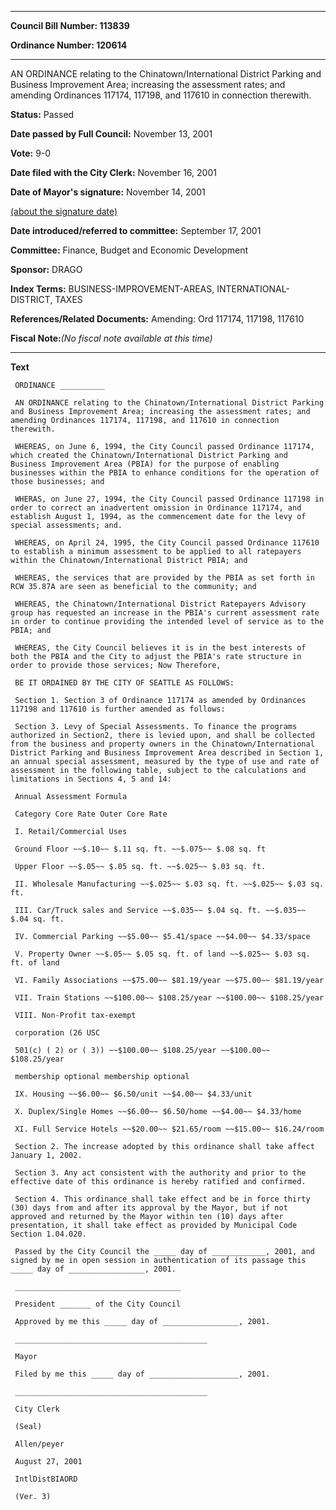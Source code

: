 

********

**Council Bill Number: 113839**
   
**Ordinance Number: 120614**
********

 AN ORDINANCE relating to the Chinatown/International District Parking and Business Improvement Area; increasing the assessment rates; and amending Ordinances 117174, 117198, and 117610 in connection therewith.

**Status:** Passed
   
**Date passed by Full Council:** November 13, 2001
   
**Vote:** 9-0
   
**Date filed with the City Clerk:** November 16, 2001
   
**Date of Mayor's signature:** November 14, 2001
   
[(about the signature date)](/~public/approvaldate.htm)
   
   
   
**Date introduced/referred to committee:** September 17, 2001
   
**Committee:** Finance, Budget and Economic Development
   
**Sponsor:** DRAGO
   
   
**Index Terms:** BUSINESS-IMPROVEMENT-AREAS, INTERNATIONAL-DISTRICT, TAXES

**References/Related Documents:** Amending: Ord 117174, 117198, 117610

**Fiscal Note:**_(No fiscal note available at this time)_

********

**Text**
   
```
 ORDINANCE __________

 AN ORDINANCE relating to the Chinatown/International District Parking and Business Improvement Area; increasing the assessment rates; and amending Ordinances 117174, 117198, and 117610 in connection therewith.

 WHEREAS, on June 6, 1994, the City Council passed Ordinance 117174, which created the Chinatown/International District Parking and Business Improvement Area (PBIA) for the purpose of enabling businesses within the PBIA to enhance conditions for the operation of those businesses; and

 WHERAS, on June 27, 1994, the City Council passed Ordinance 117198 in order to correct an inadvertent omission in Ordinance 117174, and establish August 1, 1994, as the commencement date for the levy of special assessments; and.

 WHEREAS, on April 24, 1995, the City Council passed Ordinance 117610 to establish a minimum assessment to be applied to all ratepayers within the Chinatown/International District PBIA; and

 WHEREAS, the services that are provided by the PBIA as set forth in RCW 35.87A are seen as beneficial to the community; and

 WHEREAS, the Chinatown/International District Ratepayers Advisory group has requested an increase in the PBIA's current assessment rate in order to continue providing the intended level of service as to the PBIA; and

 WHEREAS, the City Council believes it is in the best interests of both the PBIA and the City to adjust the PBIA's rate structure in order to provide those services; Now Therefore,

 BE IT ORDAINED BY THE CITY OF SEATTLE AS FOLLOWS:

 Section 1. Section 3 of Ordinance 117174 as amended by Ordinances 117198 and 117610 is further amended as follows:

 Section 3. Levy of Special Assessments. To finance the programs authorized in Section2, there is levied upon, and shall be collected from the business and property owners in the Chinatown/International District Parking and Business Improvement Area described in Section 1, an annual special assessment, measured by the type of use and rate of assessment in the following table, subject to the calculations and limitations in Sections 4, 5 and 14:

 Annual Assessment Formula

 Category Core Rate Outer Core Rate

 I. Retail/Commercial Uses

 Ground Floor ~~$.10~~ $.11 sq. ft. ~~$.075~~ $.08 sq. ft

 Upper Floor ~~$.05~~ $.05 sq. ft. ~~$.025~~ $.03 sq. ft.

 II. Wholesale Manufacturing ~~$.025~~ $.03 sq. ft. ~~$.025~~ $.03 sq. ft.

 III. Car/Truck sales and Service ~~$.035~~ $.04 sq. ft. ~~$.035~~ $.04 sq. ft.

 IV. Commercial Parking ~~$5.00~~ $5.41/space ~~$4.00~~ $4.33/space

 V. Property Owner ~~$.05~~ $.05 sq. ft. of land ~~$.025~~ $.03 sq. ft. of land

 VI. Family Associations ~~$75.00~~ $81.19/year ~~$75.00~~ $81.19/year

 VII. Train Stations ~~$100.00~~ $108.25/year ~~$100.00~~ $108.25/year

 VIII. Non-Profit tax-exempt

 corporation (26 USC

 501(c) ( 2) or ( 3)) ~~$100.00~~ $108.25/year ~~$100.00~~ $108.25/year

 membership optional membership optional

 IX. Housing ~~$6.00~~ $6.50/unit ~~$4.00~~ $4.33/unit

 X. Duplex/Single Homes ~~$6.00~~ $6.50/home ~~$4.00~~ $4.33/home

 XI. Full Service Hotels ~~$20.00~~ $21.65/room ~~$15.00~~ $16.24/room

 Section 2. The increase adopted by this ordinance shall take affect January 1, 2002.

 Section 3. Any act consistent with the authority and prior to the effective date of this ordinance is hereby ratified and confirmed.

 Section 4. This ordinance shall take effect and be in force thirty (30) days from and after its approval by the Mayor, but if not approved and returned by the Mayor within ten (10) days after presentation, it shall take effect as provided by Municipal Code Section 1.04.020.

 Passed by the City Council the _____ day of ____________, 2001, and signed by me in open session in authentication of its passage this _____ day of _________________, 2001.

 _____________________________________

 President _______ of the City Council

 Approved by me this _____ day of _________________, 2001.

 ___________________________________________

 Mayor

 Filed by me this _____ day of ____________________, 2001.

 ___________________________________________

 City Clerk

 (Seal)

 Allen/peyer

 August 27, 2001

 IntlDistBIAORD

 (Ver. 3)

```
